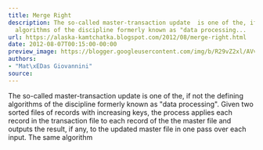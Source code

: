 ```yaml
---
title: Merge Right
description: The so-called master-transaction update  is one of the, if not the  defining
  algorithms of the discipline formerly known as "data processing...
url: https://alaska-kamtchatka.blogspot.com/2012/08/merge-right.html
date: 2012-08-07T00:15:00-00:00
preview_image: https://blogger.googleusercontent.com/img/b/R29vZ2xl/AVvXsEi_40nAkTYs0pqkmmp7G2ethf04Hsrf4_aBAreMSw8qqI-whLRgYJxYNRhV6p030t9yKm5bkVE8atKUt0zlkuZ6dkwN2DtW5SSAz5OKs8YvmykIq5CHdBbapJiYfSLzsAE17wYyGi60KPE/w1200-h630-p-k-no-nu/sets.png
authors:
- "Mat\xEDas Giovannini"
source:
---
```


The so-called master-transaction update is one of the, if not the defining algorithms of the discipline formerly known as "data processing". Given two sorted files of records with increasing keys, the process applies each record in the transaction file to each record of the the master file and outputs the result, if any, to the updated master file in one pass over each input. The same algorithm 
